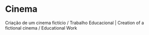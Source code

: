 # Cinema
Criação de um cinema fictício / Trabalho Educacional  |  Creation of a fictional cinema / Educational Work
